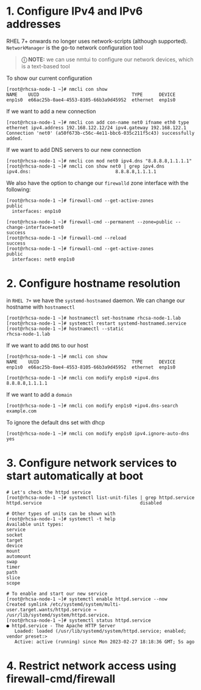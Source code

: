# 1. Configure IPv4 and IPv6 addresses

RHEL 7+ onwards no longer uses network-scripts (although supported).
`NetworkManager` is the go-to network configuration tool

> **&#9432; NOTE:** we can use nmtui to configure our network devices, which is a text-based tool

To show our current configuration
```
[root@rhcsa-node-1 ~]# nmcli con show                         
NAME    UUID                                  TYPE      DEVICE
enp1s0  e66ac25b-0ae4-4553-8105-66b3a9d45952  ethernet  enp1s0
```
If we want to add a new connection
```
[root@rhcsa-node-1 ~]# nmcli con add con-name net0 ifname eth0 type ethernet ipv4.address 192.168.122.12/24 ipv4.gateway 192.168.122.1
Connection 'net0' (a50f673b-c56c-4e11-bbc6-035c211f5c43) successfully added.
```
If we want to add DNS servers to our new connection
```
[root@rhcsa-node-1 ~]# nmcli con mod net0 ipv4.dns "8.8.8.8,1.1.1.1"
[root@rhcsa-node-1 ~]# nmcli con show net0 | grep ipv4.dns
ipv4.dns:                               8.8.8.8,1.1.1.1
```
We also have the option to change our `firewalld` zone interface with the following:
```
[root@rhcsa-node-1 ~]# firewall-cmd --get-active-zones
public                                                
  interfaces: enp1s0                                  

[root@rhcsa-node-1 ~]# firewall-cmd --permanent --zone=public --change-interface=net0
success
[root@rhcsa-node-1 ~]# firewall-cmd --reload
success
[root@rhcsa-node-1 ~]# firewall-cmd --get-active-zones
public
  interfaces: net0 enp1s0
```

# 2. Configure hostname resolution

in `RHEL 7+` we have the `systemd-hostnamed` daemon. We can change our hostname with `hostnamectl`
```
[root@rhcsa-node-1 ~]# hostnamectl set-hostname rhcsa-node-1.lab    
[root@rhcsa-node-1 ~]# systemctl restart systemd-hostnamed.service  
[root@rhcsa-node-1 ~]# hostnamectl --static                         
rhcsa-node-1.lab                                                    
```

If we want to add `DNS` to our host
```
[root@rhcsa-node-1 ~]# nmcli con show                          
NAME    UUID                                  TYPE      DEVICE 
enp1s0  e66ac25b-0ae4-4553-8105-66b3a9d45952  ethernet  enp1s0 

[root@rhcsa-node-1 ~]# nmcli con modify enp1s0 +ipv4.dns 8.8.8.8,1.1.1.1
```
If we want to add a `domain`
```
[root@rhcsa-node-1 ~]# nmcli con modify enp1s0 +ipv4.dns-search example.com
```
To ignore the default dns set with dhcp
```
[root@rhcsa-node-1 ~]# nmcli con modify enp1s0 ipv4.ignore-auto-dns yes
```

# 3. Configure network services to start automatically at boot
```
# Let's check the httpd service
[root@rhcsa-node-1 ~]# systemctl list-unit-files | grep httpd.service 
httpd.service                                    disabled

# Other types of units can be shown with
[root@rhcsa-node-1 ~]# systemctl -t help 
Available unit types:                    
service                                  
socket                                   
target                                   
device                                   
mount                                    
automount                                
swap                                     
timer                                    
path                                     
slice                                    
scope                                    

# To enable and start our new service
[root@rhcsa-node-1 ~]# systemctl enable httpd.service --now
Created symlink /etc/systemd/system/multi-user.target.wants/httpd.service → /usr/lib/systemd/system/httpd.service.
[root@rhcsa-node-1 ~]# systemctl status httpd.service
● httpd.service - The Apache HTTP Server
   Loaded: loaded (/usr/lib/systemd/system/httpd.service; enabled; vendor preset:>
   Active: active (running) since Mon 2023-02-27 18:18:36 GMT; 5s ago
```

# 4. Restrict network access using firewall-cmd/firewall


